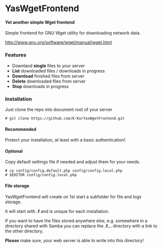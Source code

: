YasWgetFrontend
===============

#### Yet another simple Wget frontend

Simple frontend for GNU Wget utility for downloading network data.

http://www.gnu.org/software/wget/manual/wget.html

### Features

* Downlaod **single** files to your server
* **List** downloaded files / downloads in progress
* **Download** finished files from server
* **Delete** downloaded files from server
* **Stop** downloads in progress

### Installation

Just clone the repo into document root of your server

    # git clone https://github.com/K-Ko/YasWgetFrontend.git

#### Recommended
Protect your installation, at least with a basic authentication!

#### Optional
Copy default settings file if needed and adjust them for your needs.

    # cp config/config.default.php config/config.local.php
    # $EDITOR config/config.local.php

#### File storage

YasWgetFrontend will create on 1st start a subfolder for file and logs storage.

It will start with **.f** and is unique for each installation.

If you want to have the files stored anywhere else, e.g. somewhere in
a directory shared with Samba you can replace the **.f...** directory with
a link to the other directory.

**Please** make sure, your web server is able to write into this directory!

